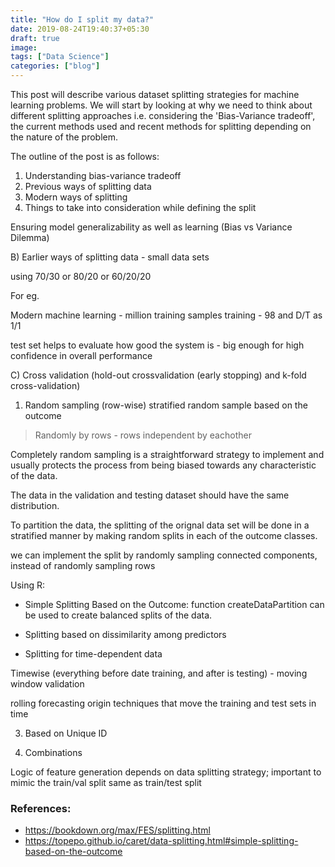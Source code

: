 ```yaml
---
title: "How do I split my data?"
date: 2019-08-24T19:40:37+05:30
draft: true
image: 
tags: ["Data Science"]
categories: ["blog"]
---
```


This post will describe various dataset splitting strategies for machine learning problems. We will start by looking at why we need to think about different splitting approaches i.e. considering the 'Bias-Variance tradeoff', the current methods used and recent methods for splitting depending on the nature of the problem. 

 The outline of the post is as follows: 

1. Understanding bias-variance tradeoff
2. Previous ways of splitting data 
3. Modern ways of splitting 
4. Things to take into consideration while defining the split 


Ensuring model generalizability as well as learning (Bias vs Variance Dilemma)

B) Earlier ways of splitting data - small data sets 

using 70/30 or 80/20 or 60/20/20

For eg. 





Modern machine learning - million training samples training - 98 and D/T as 1/1

test set helps to evaluate how good the system is - big enough for high confidence in overall performance 

C) Cross validation (hold-out crossvalidation (early stopping) and k-fold cross-validation)

1) Random sampling (row-wise)
stratified random sample based on the outcome
> Randomly by rows - rows independent by eachother 

Completely random sampling is a straightforward strategy to implement and usually protects the process from being biased towards any characteristic of the data. 

The data in the validation and testing dataset should have the same distribution.

To partition the data, the splitting of the orignal data set will be done in a stratified manner by making random splits in each of the outcome classes.

 we can implement the split by randomly sampling connected components, instead of randomly sampling rows
 

Using R: 

* Simple Splitting Based on the Outcome: 
function createDataPartition can be used to create balanced splits of the data.

* Splitting based on dissimilarity among predictors 

* Splitting for time-dependent data 

Timewise (everything before date training, and after is testing) - moving window validation 

rolling forecasting origin techniques that move the training and test sets in time


3) Based on Unique ID

4) Combinations 




Logic of feature generation depends on data splitting strategy; important to mimic the train/val split same as train/test split 



### References: 

* https://bookdown.org/max/FES/splitting.html
* https://topepo.github.io/caret/data-splitting.html#simple-splitting-based-on-the-outcome
